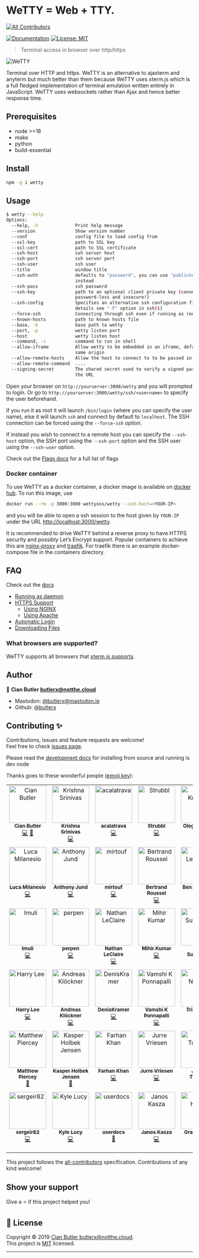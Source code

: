 # WeTTY = Web + TTY.

<!-- ALL-CONTRIBUTORS-BADGE:START - Do not remove or modify this section -->

[![All Contributors](https://img.shields.io/badge/all_contributors-41-orange.svg?style=flat-square)](#contributors-)

<!-- ALL-CONTRIBUTORS-BADGE:END -->

[![Documentation](https://img.shields.io/badge/documentation-yes-brightgreen.svg)](https://github.com/butlerx/wetty/tree/main/docs)
[![License: MIT](https://img.shields.io/badge/License-MIT-yellow.svg)](https://github.com/butlerx/wetty/blob/main/LICENSE)

> Terminal access in browser over http/https

![WeTTY](./docs/terminal.png?raw=true)

Terminal over HTTP and https. WeTTY is an alternative to ajaxterm and anyterm
but much better than them because WeTTY uses xterm.js which is a full fledged
implementation of terminal emulation written entirely in JavaScript. WeTTY uses
websockets rather than Ajax and hence better response time.

## Prerequisites

- node >=18
- make
- python
- build-essential

## Install

```sh
npm -g i wetty
```

## Usage

```sh
$ wetty --help
Options:
  --help, -h              Print help message                                   [boolean]
  --version               Show version number                                  [boolean]
  --conf                  config file to load config from                       [string]
  --ssl-key               path to SSL key                                       [string]
  --ssl-cert              path to SSL certificate                               [string]
  --ssh-host              ssh server host                                       [string]
  --ssh-port              ssh server port                                       [number]
  --ssh-user              ssh user                                              [string]
  --title                 window title                                          [string]
  --ssh-auth              defaults to "password", you can use "publickey,password"
                          instead                                               [string]
  --ssh-pass              ssh password                                          [string]
  --ssh-key               path to an optional client private key (connection will be
                          password-less and insecure!)                          [string]
  --ssh-config            Specifies an alternative ssh configuration file. For further
                          details see "-F" option in ssh(1)                     [string]
  --force-ssh             Connecting through ssh even if running as root       [boolean]
  --known-hosts           path to known hosts file                              [string]
  --base, -b              base path to wetty                                    [string]
  --port, -p              wetty listen port                                     [number]
  --host                  wetty listen host                                     [string]
  --command, -c           command to run in shell                               [string]
  --allow-iframe          Allow wetty to be embedded in an iframe, defaults to allowing
                          same origin                                          [boolean]
  --allow-remote-hosts    Allow the host to connect to to be passed in the URL [boolean]
  --allow-remote-command  ....
  --signing-secret        The shared secret used to verify a signed parameter passed in
                          the URL                                               [string]
```

Open your browser on `http://yourserver:3000/wetty` and you will prompted to
login. Or go to `http://yourserver:3000/wetty/ssh/<username>` to specify the
user beforehand.

If you run it as root it will launch `/bin/login` (where you can specify the
user name), else it will launch `ssh` and connect by default to `localhost`. The
SSH connection can be forced using the `--force-ssh` option.

If instead you wish to connect to a remote host you can specify the `--ssh-host`
option, the SSH port using the `--ssh-port` option and the SSH user using the
`--ssh-user` option.

Check out the [Flags docs](https://butlerx.github.io/wetty/flags) for a full
list of flags

### Docker container

To use WeTTY as a docker container, a docker image is available on
[docker hub](https://hub.docker.com/r/wettyoss/wetty). To run this image, use

```sh
docker run --rm -p 3000:3000 wettyoss/wetty --ssh-host=<YOUR-IP>
```

and you will be able to open a ssh session to the host given by `YOUR-IP` under
the URL [http://localhost:3000/wetty](http://localhost:3000/wetty).

It is recommended to drive WeTTY behind a reverse proxy to have HTTPS security
and possibly Let’s Encrypt support. Popular containers to achieve this are
[nginx-proxy](https://github.com/nginx-proxy/nginx-proxy) and
[traefik](https://traefik.io/traefik/). For traefik there is an example
docker-compose file in the containers directory.

## FAQ

Check out the [docs](https://github.com/butlerx/wetty/tree/main/docs)

- [Running as daemon](https://butlerx.github.io/wetty/service)
- [HTTPS Support](https://butlerx.github.io/wetty/https)
  - [Using NGINX](https://butlerx.github.io/wetty/nginx)
  - [Using Apache](https://butlerx.github.io/wetty/apache)
- [Automatic Login](https://butlerx.github.io/wetty/auto-login)
- [Downloading Files](https://butlerx.github.io/wetty/downloading-files)

### What browsers are supported?

WeTTY supports all browsers that
[xterm.js supports](https://github.com/xtermjs/xterm.js#browser-support).

## Author

👤 **Cian Butler <butlerx@notthe.cloud>**

- Mastodon: [@butlerx@mastodon.ie](https://mastodon.ie/@butlerx)
- Github: [@butlerx](https://github.com/butlerx)

## Contributing ✨

Contributions, issues and feature requests are welcome!<br />Feel free to check
[issues page](https://github.com/butlerx/wetty/issues).

Please read the [development docs](https://butlerx.github.io/wetty/development)
for installing from source and running is dev node

Thanks goes to these wonderful people
([emoji key](https://allcontributors.org/docs/en/emoji-key)):

<!-- ALL-CONTRIBUTORS-LIST:START - Do not remove or modify this section -->
<!-- prettier-ignore-start -->
<!-- markdownlint-disable -->
<table>
  <tbody>
    <tr>
      <td align="center" valign="top" width="14.28%"><a href="http://cianbutler.ie"><img src="https://avatars1.githubusercontent.com/u/867930?v=4?s=100" width="100px;" alt="Cian Butler"/><br /><sub><b>Cian Butler</b></sub></a><br /><a href="https://github.com/butlerx/WeTTy/commits?author=butlerx" title="Code">💻</a> <a href="https://github.com/butlerx/WeTTy/commits?author=butlerx" title="Documentation">📖</a></td>
      <td align="center" valign="top" width="14.28%"><a href="http://about.me/krishnasrinivas"><img src="https://avatars0.githubusercontent.com/u/634494?v=4?s=100" width="100px;" alt="Krishna Srinivas"/><br /><sub><b>Krishna Srinivas</b></sub></a><br /><a href="https://github.com/butlerx/WeTTy/commits?author=krishnasrinivas" title="Code">💻</a></td>
      <td align="center" valign="top" width="14.28%"><a href="https://github.com/acalatrava"><img src="https://avatars1.githubusercontent.com/u/8502129?v=4?s=100" width="100px;" alt="acalatrava"/><br /><sub><b>acalatrava</b></sub></a><br /><a href="https://github.com/butlerx/WeTTy/commits?author=acalatrava" title="Code">💻</a></td>
      <td align="center" valign="top" width="14.28%"><a href="https://github.com/Strubbl"><img src="https://avatars3.githubusercontent.com/u/97055?v=4?s=100" width="100px;" alt="Strubbl"/><br /><sub><b>Strubbl</b></sub></a><br /><a href="https://github.com/butlerx/WeTTy/commits?author=Strubbl" title="Code">💻</a></td>
      <td align="center" valign="top" width="14.28%"><a href="https://github.com/2sheds"><img src="https://avatars3.githubusercontent.com/u/16163?v=4?s=100" width="100px;" alt="Oleg Kurapov"/><br /><sub><b>Oleg Kurapov</b></sub></a><br /><a href="https://github.com/butlerx/WeTTy/commits?author=2sheds" title="Code">💻</a></td>
      <td align="center" valign="top" width="14.28%"><a href="http://www.rabchev.com"><img src="https://avatars0.githubusercontent.com/u/1876061?v=4?s=100" width="100px;" alt="Boyan Rabchev"/><br /><sub><b>Boyan Rabchev</b></sub></a><br /><a href="https://github.com/butlerx/WeTTy/commits?author=rabchev" title="Code">💻</a></td>
      <td align="center" valign="top" width="14.28%"><a href="https://github.com/nosemeocurrenada"><img src="https://avatars1.githubusercontent.com/u/3845708?v=4?s=100" width="100px;" alt="Jimmy"/><br /><sub><b>Jimmy</b></sub></a><br /><a href="https://github.com/butlerx/WeTTy/commits?author=nosemeocurrenada" title="Code">💻</a></td>
    </tr>
    <tr>
      <td align="center" valign="top" width="14.28%"><a href="http://www.gerritforge.com"><img src="https://avatars3.githubusercontent.com/u/182893?v=4?s=100" width="100px;" alt="Luca Milanesio"/><br /><sub><b>Luca Milanesio</b></sub></a><br /><a href="https://github.com/butlerx/WeTTy/commits?author=lucamilanesio" title="Code">💻</a></td>
      <td align="center" valign="top" width="14.28%"><a href="http://anthonyjund.com"><img src="https://avatars3.githubusercontent.com/u/39376331?v=4?s=100" width="100px;" alt="Anthony Jund"/><br /><sub><b>Anthony Jund</b></sub></a><br /><a href="https://github.com/butlerx/WeTTy/commits?author=antonyjim" title="Code">💻</a></td>
      <td align="center" valign="top" width="14.28%"><a href="https://www.mirtouf.fr"><img src="https://avatars3.githubusercontent.com/u/5165058?v=4?s=100" width="100px;" alt="mirtouf"/><br /><sub><b>mirtouf</b></sub></a><br /><a href="https://github.com/butlerx/WeTTy/commits?author=mirtouf" title="Code">💻</a></td>
      <td align="center" valign="top" width="14.28%"><a href="https://cor-net.org"><img src="https://avatars1.githubusercontent.com/u/556693?v=4?s=100" width="100px;" alt="Bertrand Roussel"/><br /><sub><b>Bertrand Roussel</b></sub></a><br /><a href="https://github.com/butlerx/WeTTy/commits?author=CoRfr" title="Code">💻</a></td>
      <td align="center" valign="top" width="14.28%"><a href="https://www.benl.com.au/"><img src="https://avatars0.githubusercontent.com/u/6703966?v=4?s=100" width="100px;" alt="Ben Letchford"/><br /><sub><b>Ben Letchford</b></sub></a><br /><a href="https://github.com/butlerx/WeTTy/commits?author=benletchford" title="Code">💻</a></td>
      <td align="center" valign="top" width="14.28%"><a href="https://github.com/SouraDutta"><img src="https://avatars0.githubusercontent.com/u/33066261?v=4?s=100" width="100px;" alt="SouraDutta"/><br /><sub><b>SouraDutta</b></sub></a><br /><a href="https://github.com/butlerx/WeTTy/commits?author=SouraDutta" title="Code">💻</a></td>
      <td align="center" valign="top" width="14.28%"><a href="https://github.com/koushikmln"><img src="https://avatars3.githubusercontent.com/u/8670988?v=4?s=100" width="100px;" alt="Koushik M.L.N"/><br /><sub><b>Koushik M.L.N</b></sub></a><br /><a href="https://github.com/butlerx/WeTTy/commits?author=koushikmln" title="Code">💻</a></td>
    </tr>
    <tr>
      <td align="center" valign="top" width="14.28%"><a href="https://imu.li/"><img src="https://avatars3.githubusercontent.com/u/4085046?v=4?s=100" width="100px;" alt="Imuli"/><br /><sub><b>Imuli</b></sub></a><br /><a href="https://github.com/butlerx/WeTTy/commits?author=imuli" title="Code">💻</a></td>
      <td align="center" valign="top" width="14.28%"><a href="https://github.com/perpen"><img src="https://avatars2.githubusercontent.com/u/9963805?v=4?s=100" width="100px;" alt="perpen"/><br /><sub><b>perpen</b></sub></a><br /><a href="https://github.com/butlerx/WeTTy/commits?author=perpen" title="Code">💻</a></td>
      <td align="center" valign="top" width="14.28%"><a href="https://nathanleclaire.com"><img src="https://avatars3.githubusercontent.com/u/1476820?v=4?s=100" width="100px;" alt="Nathan LeClaire"/><br /><sub><b>Nathan LeClaire</b></sub></a><br /><a href="https://github.com/butlerx/WeTTy/commits?author=nathanleclaire" title="Code">💻</a></td>
      <td align="center" valign="top" width="14.28%"><a href="https://github.com/MiKr13"><img src="https://avatars2.githubusercontent.com/u/34394719?v=4?s=100" width="100px;" alt="Mihir Kumar"/><br /><sub><b>Mihir Kumar</b></sub></a><br /><a href="https://github.com/butlerx/WeTTy/commits?author=MiKr13" title="Code">💻</a></td>
      <td align="center" valign="top" width="14.28%"><a href="http://redhat.com"><img src="https://avatars0.githubusercontent.com/u/540893?v=4?s=100" width="100px;" alt="Chris Suszynski"/><br /><sub><b>Chris Suszynski</b></sub></a><br /><a href="https://github.com/butlerx/WeTTy/commits?author=cardil" title="Code">💻</a></td>
      <td align="center" valign="top" width="14.28%"><a href="http://9wd.de"><img src="https://avatars1.githubusercontent.com/u/1257835?v=4?s=100" width="100px;" alt="Felix Bartels"/><br /><sub><b>Felix Bartels</b></sub></a><br /><a href="https://github.com/butlerx/WeTTy/commits?author=fbartels" title="Code">💻</a></td>
      <td align="center" valign="top" width="14.28%"><a href="https://github.com/jarrettgilliam"><img src="https://avatars3.githubusercontent.com/u/5099690?v=4?s=100" width="100px;" alt="Jarrett Gilliam"/><br /><sub><b>Jarrett Gilliam</b></sub></a><br /><a href="https://github.com/butlerx/WeTTy/commits?author=jarrettgilliam" title="Code">💻</a></td>
    </tr>
    <tr>
      <td align="center" valign="top" width="14.28%"><a href="https://harrylee.me"><img src="https://avatars0.githubusercontent.com/u/7056279?v=4?s=100" width="100px;" alt="Harry Lee"/><br /><sub><b>Harry Lee</b></sub></a><br /><a href="https://github.com/butlerx/WeTTy/commits?author=harryleesan" title="Code">💻</a></td>
      <td align="center" valign="top" width="14.28%"><a href="http://andreask.cs.illinois.edu"><img src="https://avatars3.githubusercontent.com/u/352067?v=4?s=100" width="100px;" alt="Andreas Klöckner"/><br /><sub><b>Andreas Klöckner</b></sub></a><br /><a href="https://github.com/butlerx/WeTTy/commits?author=inducer" title="Code">💻</a></td>
      <td align="center" valign="top" width="14.28%"><a href="https://github.com/DenisKramer"><img src="https://avatars1.githubusercontent.com/u/23534092?v=4?s=100" width="100px;" alt="DenisKramer"/><br /><sub><b>DenisKramer</b></sub></a><br /><a href="https://github.com/butlerx/WeTTy/commits?author=DenisKramer" title="Code">💻</a></td>
      <td align="center" valign="top" width="14.28%"><a href="https://github.com/vamship"><img src="https://avatars0.githubusercontent.com/u/7143376?v=4?s=100" width="100px;" alt="Vamshi K Ponnapalli"/><br /><sub><b>Vamshi K Ponnapalli</b></sub></a><br /><a href="https://github.com/butlerx/WeTTy/commits?author=vamship" title="Code">💻</a></td>
      <td align="center" valign="top" width="14.28%"><a href="https://tridnguyen.com"><img src="https://avatars1.githubusercontent.com/u/1652595?v=4?s=100" width="100px;" alt="Tri Nguyen"/><br /><sub><b>Tri Nguyen</b></sub></a><br /><a href="https://github.com/butlerx/WeTTy/commits?author=tnguyen14" title="Documentation">📖</a></td>
      <td align="center" valign="top" width="14.28%"><a href="https://felix.pojtinger.com/"><img src="https://avatars1.githubusercontent.com/u/28832235?v=4?s=100" width="100px;" alt="Felix Pojtinger"/><br /><sub><b>Felix Pojtinger</b></sub></a><br /><a href="https://github.com/butlerx/WeTTy/commits?author=pojntfx" title="Documentation">📖</a></td>
      <td align="center" valign="top" width="14.28%"><a href="https://nealey.github.io/"><img src="https://avatars3.githubusercontent.com/u/423780?v=4?s=100" width="100px;" alt="Neale Pickett"/><br /><sub><b>Neale Pickett</b></sub></a><br /><a href="https://github.com/butlerx/WeTTy/commits?author=nealey" title="Code">💻</a></td>
    </tr>
    <tr>
      <td align="center" valign="top" width="14.28%"><a href="https://www.matthewpiercey.ml"><img src="https://avatars3.githubusercontent.com/u/22581026?v=4?s=100" width="100px;" alt="Matthew Piercey"/><br /><sub><b>Matthew Piercey</b></sub></a><br /><a href="https://github.com/butlerx/WeTTy/commits?author=mtpiercey" title="Documentation">📖</a></td>
      <td align="center" valign="top" width="14.28%"><a href="https://github.com/kholbekj"><img src="https://avatars3.githubusercontent.com/u/2786571?v=4?s=100" width="100px;" alt="Kasper Holbek Jensen"/><br /><sub><b>Kasper Holbek Jensen</b></sub></a><br /><a href="https://github.com/butlerx/WeTTy/commits?author=kholbekj" title="Documentation">📖</a></td>
      <td align="center" valign="top" width="14.28%"><a href="https://mastodon.technology/@farhan"><img src="https://avatars1.githubusercontent.com/u/10103765?v=4?s=100" width="100px;" alt="Farhan Khan"/><br /><sub><b>Farhan Khan</b></sub></a><br /><a href="https://github.com/butlerx/WeTTy/commits?author=khanzf" title="Code">💻</a></td>
      <td align="center" valign="top" width="14.28%"><a href="https://www.jurrevriesen.nl"><img src="https://avatars1.githubusercontent.com/u/7419259?v=4?s=100" width="100px;" alt="Jurre Vriesen"/><br /><sub><b>Jurre Vriesen</b></sub></a><br /><a href="https://github.com/butlerx/WeTTy/commits?author=jurruh" title="Code">💻</a></td>
      <td align="center" valign="top" width="14.28%"><a href="https://www.kartar.net/"><img src="https://avatars3.githubusercontent.com/u/4365?v=4?s=100" width="100px;" alt="James Turnbull"/><br /><sub><b>James Turnbull</b></sub></a><br /><a href="https://github.com/butlerx/WeTTy/commits?author=jamtur01" title="Code">💻</a></td>
      <td align="center" valign="top" width="14.28%"><a href="https://github.com/deanshub"><img src="https://avatars2.githubusercontent.com/u/2688676?v=4?s=100" width="100px;" alt="Dean Shub"/><br /><sub><b>Dean Shub</b></sub></a><br /><a href="https://github.com/butlerx/WeTTy/commits?author=deanshub" title="Code">💻</a></td>
      <td align="center" valign="top" width="14.28%"><a href="https://github.com/lozbrown"><img src="https://avatars3.githubusercontent.com/u/9961593?v=4?s=100" width="100px;" alt="lozbrown "/><br /><sub><b>lozbrown </b></sub></a><br /><a href="https://github.com/butlerx/WeTTy/commits?author=lozbrown" title="Code">💻</a> <a href="#example-lozbrown" title="Examples">💡</a></td>
    </tr>
    <tr>
      <td align="center" valign="top" width="14.28%"><a href="https://github.com/sergeir82"><img src="https://avatars0.githubusercontent.com/u/5081149?v=4?s=100" width="100px;" alt="sergeir82"/><br /><sub><b>sergeir82</b></sub></a><br /><a href="https://github.com/butlerx/WeTTy/commits?author=sergeir82" title="Code">💻</a></td>
      <td align="center" valign="top" width="14.28%"><a href="https://github.com/kmlucy"><img src="https://avatars1.githubusercontent.com/u/13952475?v=4?s=100" width="100px;" alt="Kyle Lucy"/><br /><sub><b>Kyle Lucy</b></sub></a><br /><a href="https://github.com/butlerx/WeTTy/commits?author=kmlucy" title="Code">💻</a></td>
      <td align="center" valign="top" width="14.28%"><a href="https://github.com/userdocs"><img src="https://avatars1.githubusercontent.com/u/16525024?v=4?s=100" width="100px;" alt="userdocs"/><br /><sub><b>userdocs</b></sub></a><br /><a href="https://github.com/butlerx/WeTTy/commits?author=userdocs" title="Documentation">📖</a></td>
      <td align="center" valign="top" width="14.28%"><a href="https://logmein.com/"><img src="https://avatars3.githubusercontent.com/u/1554533?v=4?s=100" width="100px;" alt="Janos Kasza"/><br /><sub><b>Janos Kasza</b></sub></a><br /><a href="https://github.com/butlerx/WeTTy/commits?author=janoskk" title="Code">💻</a></td>
      <td align="center" valign="top" width="14.28%"><a href="https://grantshandy.xyz/"><img src="https://avatars3.githubusercontent.com/u/45475651?v=4?s=100" width="100px;" alt="Grant Handy"/><br /><sub><b>Grant Handy</b></sub></a><br /><a href="https://github.com/butlerx/WeTTy/commits?author=DefunctLizard" title="Documentation">📖</a></td>
      <td align="center" valign="top" width="14.28%"><a href="https://github.com/LeszekBlazewski"><img src="https://avatars.githubusercontent.com/u/34927142?v=4?s=100" width="100px;" alt="Leszek Błażewski"/><br /><sub><b>Leszek Błażewski</b></sub></a><br /><a href="https://github.com/butlerx/WeTTy/commits?author=LeszekBlazewski" title="Code">💻</a> <a href="#platform-LeszekBlazewski" title="Packaging/porting to new platform">📦</a></td>
    </tr>
  </tbody>
</table>

<!-- markdownlint-restore -->
<!-- prettier-ignore-end -->

<!-- ALL-CONTRIBUTORS-LIST:END -->

This project follows the
[all-contributors](https://github.com/all-contributors/all-contributors)
specification. Contributions of any kind welcome!

## Show your support

Give a ⭐️ if this project helped you!

## 📝 License

Copyright © 2019
[Cian Butler <butlerx@notthe.cloud>](https://github.com/butlerx).<br /> This
project is [MIT](https://github.com/butlerx/wetty/blob/main/LICENSE) licensed.

---
